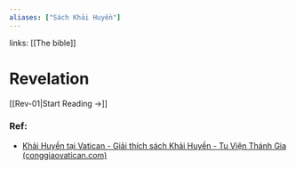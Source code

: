 ```yaml
---
aliases: ["Sách Khải Huyền"]
---
```

links: [[The bible]]
# Revelation

[[Rev-01|Start Reading →]]

### Ref:
- [Khải Huyền tại Vatican - Giải thích sách Khải Huyền - Tu Viện Thánh Gia (conggiaovatican.com)](https://conggiaovatican.com/khai-huyen-tai-vatican/)